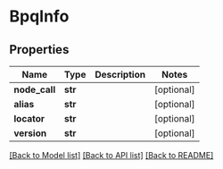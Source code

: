 # BpqInfo

## Properties
Name | Type | Description | Notes
------------ | ------------- | ------------- | -------------
**node_call** | **str** |  | [optional] 
**alias** | **str** |  | [optional] 
**locator** | **str** |  | [optional] 
**version** | **str** |  | [optional] 

[[Back to Model list]](../README.md#documentation-for-models) [[Back to API list]](../README.md#documentation-for-api-endpoints) [[Back to README]](../README.md)

